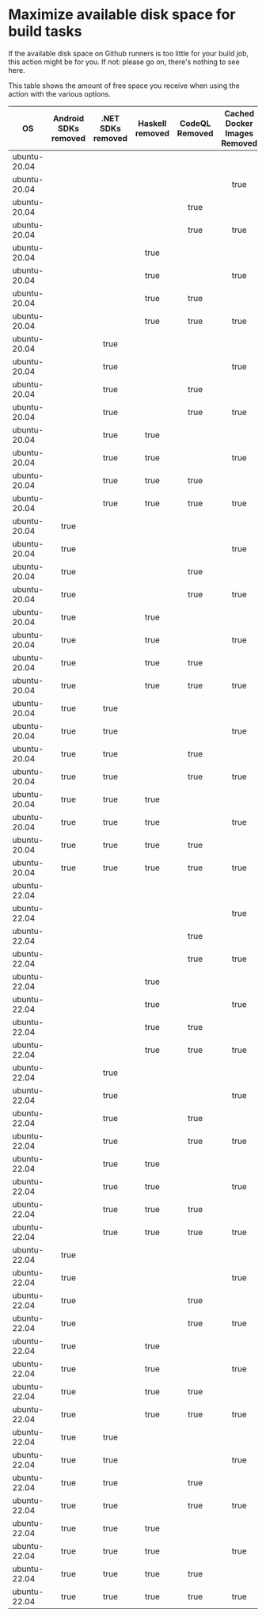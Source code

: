 # Maximize available disk space for build tasks

If the available disk space on Github runners is too little for your build job, this action might be for you.
If not: please go on, there's nothing to see here.

This table shows the amount of free space you receive when using the action with the various options.

OS | Android SDKs removed | .NET SDKs removed | Haskell removed | CodeQL Removed | Cached Docker Images Removed | GB freed | GB free | Elapsed Time (seconds) |
---|:--------------------:|:-----------------:|:---------------:|:--------------:|:----------------------------:|:--------:|:-------:|:----------------------:|
ubuntu-20.04 |  |  |  |  |  | 52 | 77 | 3
ubuntu-20.04 |  |  |  |  | true | 58 | 83 | 8
ubuntu-20.04 |  |  |  | true |  | 57 | 82 | 3
ubuntu-20.04 |  |  |  | true | true | 62 | 87 | 23
ubuntu-20.04 |  |  | true |  |  | 52 | 77 | 4
ubuntu-20.04 |  |  | true |  | true | 58 | 83 | 29
ubuntu-20.04 |  |  | true | true |  | 57 | 82 | 3
ubuntu-20.04 |  |  | true | true | true | 62 | 87 | 8
ubuntu-20.04 |  | true |  |  |  | 54 | 79 | 3
ubuntu-20.04 |  | true |  |  | true | 59 | 84 | 25
ubuntu-20.04 |  | true |  | true |  | 59 | 84 | 5
ubuntu-20.04 |  | true |  | true | true | 64 | 89 | 18
ubuntu-20.04 |  | true | true |  |  | 54 | 79 | 4
ubuntu-20.04 |  | true | true |  | true | 59 | 84 | 25
ubuntu-20.04 |  | true | true | true |  | 59 | 84 | 4
ubuntu-20.04 |  | true | true | true | true | 64 | 89 | 26
ubuntu-20.04 | true |  |  |  |  | 64 | 89 | 49
ubuntu-20.04 | true |  |  |  | true | 69 | 94 | 15
ubuntu-20.04 | true |  |  | true |  | 69 | 94 | 70
ubuntu-20.04 | true |  |  | true | true | 74 | 99 | 73
ubuntu-20.04 | true |  | true |  |  | 64 | 89 | 77
ubuntu-20.04 | true |  | true |  | true | 69 | 94 | 70
ubuntu-20.04 | true |  | true | true |  | 69 | 94 | 61
ubuntu-20.04 | true |  | true | true | true | 74 | 99 | 62
ubuntu-20.04 | true | true |  |  |  | 66 | 91 | 39
ubuntu-20.04 | true | true |  |  | true | 71 | 96 | 28
ubuntu-20.04 | true | true |  | true |  | 70 | 95 | 51
ubuntu-20.04 | true | true |  | true | true | 76 | 101 | 15
ubuntu-20.04 | true | true | true |  |  | 66 | 91 | 45
ubuntu-20.04 | true | true | true |  | true | 71 | 96 | 13
ubuntu-20.04 | true | true | true | true |  | 70 | 95 | 11
ubuntu-20.04 | true | true | true | true | true | 76 | 101 | 21
ubuntu-22.04 |  |  |  |  |  | 53 | 79 | 2
ubuntu-22.04 |  |  |  |  | true | 57 | 83 | 22
ubuntu-22.04 |  |  |  | true |  | 57 | 83 | 4
ubuntu-22.04 |  |  |  | true | true | 62 | 88 | 9
ubuntu-22.04 |  |  | true |  |  | 53 | 79 | 1
ubuntu-22.04 |  |  | true |  | true | 57 | 83 | 19
ubuntu-22.04 |  |  | true | true |  | 57 | 83 | 4
ubuntu-22.04 |  |  | true | true | true | 62 | 88 | 9
ubuntu-22.04 |  | true |  |  |  | 54 | 80 | 5
ubuntu-22.04 |  | true |  |  | true | 59 | 85 | 9
ubuntu-22.04 |  | true |  | true |  | 59 | 85 | 5
ubuntu-22.04 |  | true |  | true | true | 63 | 89 | 12
ubuntu-22.04 |  | true | true |  |  | 54 | 80 | 4
ubuntu-22.04 |  | true | true |  | true | 59 | 85 | 9
ubuntu-22.04 |  | true | true | true |  | 59 | 85 | 5
ubuntu-22.04 |  | true | true | true | true | 63 | 89 | 11
ubuntu-22.04 | true |  |  |  |  | 65 | 91 | 93
ubuntu-22.04 | true |  |  |  | true | 69 | 95 | 104
ubuntu-22.04 | true |  |  | true |  | 69 | 95 | 14
ubuntu-22.04 | true |  |  | true | true | 74 | 100 | 80
ubuntu-22.04 | true |  | true |  |  | 65 | 91 | 12
ubuntu-22.04 | true |  | true |  | true | 69 | 95 | 24
ubuntu-22.04 | true |  | true | true |  | 69 | 95 | 75
ubuntu-22.04 | true |  | true | true | true | 74 | 100 | 99
ubuntu-22.04 | true | true |  |  |  | 66 | 92 | 59
ubuntu-22.04 | true | true |  |  | true | 71 | 97 | 20
ubuntu-22.04 | true | true |  | true |  | 71 | 97 | 90
ubuntu-22.04 | true | true |  | true | true | 75 | 101 | 114
ubuntu-22.04 | true | true | true |  |  | 66 | 92 | 74
ubuntu-22.04 | true | true | true |  | true | 71 | 97 | 116
ubuntu-22.04 | true | true | true | true |  | 71 | 97 | 86
ubuntu-22.04 | true | true | true | true | true | 75 | 101 | 21
